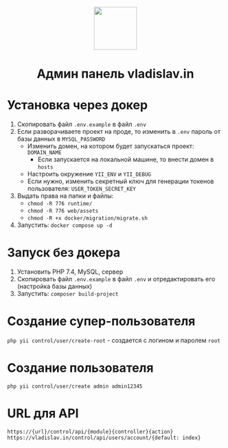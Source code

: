 <p align="center">
        <img src="https://sun9-67.userapi.com/impg/_KsTDHTT4ncA_x4yPrl78aoyPHzL_irpUcTuJQ/i0UsnX21COw.jpg?size=722x348&quality=96&sign=9e029b9cc3a6c2543cb4876aea40e3ab&type=album" height="100px">
    <h1 align="center">Админ панель vladislav.in</h1>
</p>

# Установка через докер
1. Скопировать файл `.env.example` в файл `.env`
2. Если разворачиваете проект на проде, то изменить в `.env` пароль от базы данных в `MYSQL_PASSWORD`
   * Изменить домен, на котором будет запускаться проект: `DOMAIN_NAME`
     * Если запускается на локальной машине, то внести домен в `hosts`
   * Настроить окружение `YII_ENV` и `YII_DEBUG`
   * Если нужно, изменить секретный ключ для генерации токенов пользователя: `USER_TOKEN_SECRET_KEY`
3. Выдать права на папки и файлы:
   * `chmod -R 776 runtime/`
   * `chmod -R 776 web/assets`
   * `chmod -R +x docker/migration/migrate.sh`
4. Запустить: `docker compose up -d`

# Запуск без докера
1. Установить PHP 7.4, MySQL, сервер
2. Скопировать файл `.env.example` в файл `.env` и отредактировать его (настройка базы данных)
3. Запустить: `composer build-project`

# Создание супер-пользователя
`php yii control/user/create-root` - создается с логином и паролем `root`

# Создание пользователя
`php yii control/user/create admin admin12345`

# URL для API 
```
https://{url}/control/api/{module}{controller}{action}
https://vladislav.in/control/api/users/account/{default: index}
```

